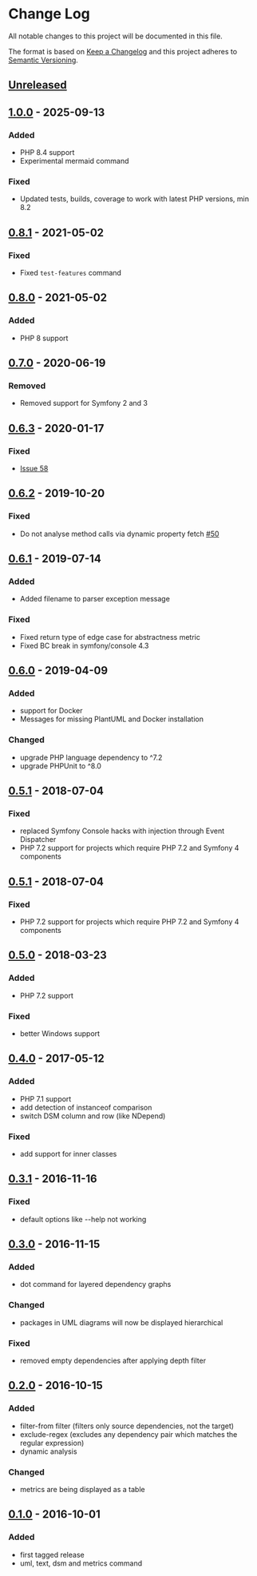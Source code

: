 # Change Log
All notable changes to this project will be documented in this file.

The format is based on [Keep a Changelog](http://keepachangelog.com/) 
and this project adheres to [Semantic Versioning](http://semver.org/).

## [Unreleased]

## [1.0.0] - 2025-09-13
### Added
- PHP 8.4 support
- Experimental mermaid command

### Fixed
- Updated tests, builds, coverage to work with latest PHP versions, min 8.2 

## [0.8.1] - 2021-05-02
### Fixed
- Fixed `test-features` command 

## [0.8.0] - 2021-05-02
### Added
- PHP 8 support

## [0.7.0] - 2020-06-19
### Removed
- Removed support for Symfony 2 and 3

## [0.6.3] - 2020-01-17
### Fixed
 - [Issue 58](https://github.com/aaronjewell/dephpend/issues/58)

## [0.6.2] - 2019-10-20
### Fixed
 - Do not analyse method calls via dynamic property fetch [#50](https://github.com/aaronjewell/dephpend/issues/56)

## [0.6.1] - 2019-07-14
### Added
 - Added filename to parser exception message

### Fixed
 - Fixed return type of edge case for abstractness metric
 - Fixed BC break in symfony/console 4.3

## [0.6.0] - 2019-04-09
### Added
 - support for Docker
 - Messages for missing PlantUML and Docker installation

### Changed
 - upgrade PHP language dependency to ^7.2
 - upgrade PHPUnit to ^8.0

## [0.5.1] - 2018-07-04
### Fixed
 - replaced Symfony Console hacks with injection through Event Dispatcher
 - PHP 7.2 support for projects which require PHP 7.2 and Symfony 4 components

## [0.5.1] - 2018-07-04
### Fixed
 - PHP 7.2 support for projects which require PHP 7.2 and Symfony 4 components

## [0.5.0] - 2018-03-23
### Added
 - PHP 7.2 support

### Fixed
 - better Windows support

## [0.4.0] - 2017-05-12
### Added
 - PHP 7.1 support
 - add detection of instanceof comparison
 - switch DSM column and row (like NDepend)

### Fixed
 - add support for inner classes

## [0.3.1] - 2016-11-16
### Fixed
 - default options like --help not working

## [0.3.0] - 2016-11-15
### Added
 - dot command for layered dependency graphs

### Changed
 - packages in UML diagrams will now be displayed hierarchical

### Fixed
 - removed empty dependencies after applying depth filter

## [0.2.0] - 2016-10-15
### Added
 - filter-from filter (filters only source dependencies, not the target)
 - exclude-regex (excludes any dependency pair which matches the regular expression)
 - dynamic analysis

### Changed
 - metrics are being displayed as a table

## [0.1.0] - 2016-10-01
### Added
 - first tagged release
 - uml, text, dsm and metrics command

[Unreleased]: https://github.com/aaronjewell/dephpend/compare/1.0.0...HEAD
[1.0.0]: https://github.com/aaronjewell/dephpend/compare/0.8.1...1.0.0
[0.8.1]: https://github.com/aaronjewell/dephpend/compare/0.8.0...0.8.1
[0.8.0]: https://github.com/aaronjewell/dephpend/compare/0.7.0...0.8.0
[0.7.0]: https://github.com/aaronjewell/dephpend/compare/0.6.3...0.7.0
[0.6.3]: https://github.com/aaronjewell/dephpend/compare/0.6.2...0.6.3
[0.6.2]: https://github.com/aaronjewell/dephpend/compare/0.6.1...0.6.2
[0.6.1]: https://github.com/aaronjewell/dephpend/compare/0.6.0...0.6.1
[0.6.0]: https://github.com/aaronjewell/dephpend/compare/0.5.1...0.6.0
[0.5.1]: https://github.com/aaronjewell/dephpend/compare/0.5.0...0.5.1
[0.5.0]: https://github.com/aaronjewell/dephpend/compare/0.4.0...0.5.0
[0.4.0]: https://github.com/aaronjewell/dephpend/compare/0.3.2...0.4.0
[0.3.2]: https://github.com/aaronjewell/dephpend/compare/0.3.1...0.3.2
[0.3.1]: https://github.com/aaronjewell/dephpend/compare/0.3.0...0.3.1
[0.3.0]: https://github.com/aaronjewell/dephpend/compare/0.2.0...0.3.0
[0.2.0]: https://github.com/aaronjewell/dephpend/compare/0.1.0...0.2.0
[0.1.0]: https://github.com/aaronjewell/dephpend/compare/0549dbd...0.1.0
